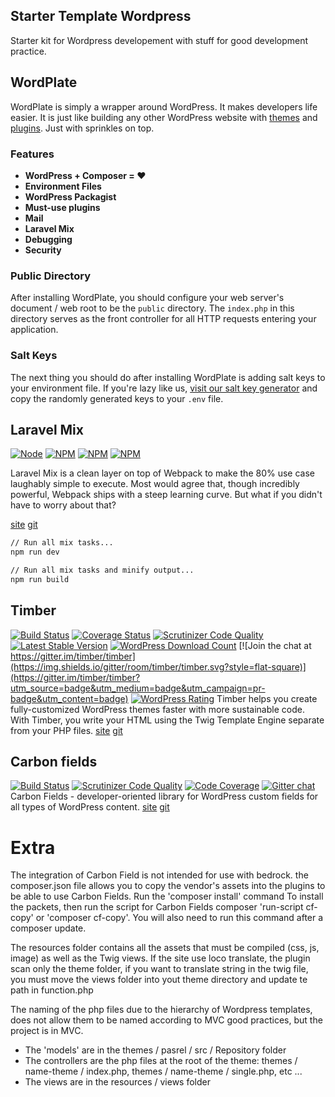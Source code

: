## Starter Template Wordpress
Starter kit for Wordpress developement with stuff for good development practice.

## WordPlate

WordPlate is simply a wrapper around WordPress. It makes developers life easier. It is just like building any other WordPress website with [themes](https://developer.wordpress.org/themes) and [plugins](https://developer.wordpress.org/plugins). Just with sprinkles on top.

### Features

- **WordPress + Composer = ♥️**
- **Environment Files**
- **WordPress Packagist**
- **Must-use plugins**
- **Mail**
- **Laravel Mix**
- **Debugging**
- **Security**

### Public Directory

After installing WordPlate, you should configure your web server's document / web root to be the `public` directory. The `index.php` in this directory serves as the front controller for all HTTP requests entering your application.

### Salt Keys

The next thing you should do after installing WordPlate is adding salt keys to your environment file.
If you're lazy like us, [visit our salt key generator](https://wordplate.github.io/salt) and copy the randomly generated keys to your `.env` file.

## Laravel Mix
<p>
<a href="https://www.npmjs.com/package/laravel-mix"><img src="https://img.shields.io/node/v/laravel-mix.svg" alt="Node"></a>
<a href="https://www.npmjs.com/package/laravel-mix"><img src="https://img.shields.io/npm/v/laravel-mix.svg" alt="NPM"></a>
<a href="https://npmcharts.com/compare/laravel-mix?minimal=true"><img src="https://img.shields.io/npm/dt/laravel-mix.svg" alt="NPM"></a>
<a href="https://www.npmjs.com/package/laravel-mix"><img src="https://img.shields.io/npm/l/laravel-mix.svg" alt="NPM"></a>
</p>
Laravel Mix is a clean layer on top of Webpack to make the 80% use case laughably simple to execute. Most would agree that, though incredibly powerful, Webpack ships with a steep learning curve. But what if you didn't have to worry about that?

[site](https://laravel-mix.com/)
[git](https://github.com/JeffreyWay/laravel-mix)

```sh
// Run all mix tasks...
npm run dev

// Run all mix tasks and minify output...
npm run build
```
## Timber
[![Build Status](https://img.shields.io/travis/timber/timber/master.svg?style=flat-square)](https://travis-ci.com/github/timber/timber)
[![Coverage Status](https://img.shields.io/coveralls/timber/timber.svg?style=flat-square)](https://coveralls.io/github/timber/timber)
[![Scrutinizer Code Quality](https://img.shields.io/scrutinizer/g/timber/timber.svg?style=flat-square)](https://scrutinizer-ci.com/g/timber/timber/?branch=master)
[![Latest Stable Version](https://img.shields.io/packagist/v/timber/timber.svg?style=flat-square)](https://packagist.org/packages/timber/timber)
[![WordPress Download Count](https://img.shields.io/wordpress/plugin/dt/timber-library.svg?style=flat-square)](https://wordpress.org/plugins/timber-library/)
[![Join the chat at https://gitter.im/timber/timber](https://img.shields.io/gitter/room/timber/timber.svg?style=flat-square)](https://gitter.im/timber/timber?utm_source=badge&utm_medium=badge&utm_campaign=pr-badge&utm_content=badge)
[![WordPress Rating](https://img.shields.io/wordpress/plugin/r/timber-library.svg?style=flat-square)](https://wordpress.org/support/plugin/timber-library/reviews/)
Timber helps you create fully-customized WordPress themes faster with more sustainable code. With Timber, you write your HTML using the Twig Template Engine separate from your PHP files.
[site](https://timber.github.io/docs/guides/template-locations/)
[git](https://github.com/timber/timber)


## Carbon fields
[![Build Status](https://travis-ci.org/htmlburger/carbon-fields.svg?branch=master)](https://travis-ci.org/htmlburger/carbon-fields) [![Scrutinizer Code Quality](https://scrutinizer-ci.com/g/htmlburger/carbon-fields/badges/quality-score.png?b=master)](https://scrutinizer-ci.com/g/htmlburger/carbon-fields/?branch=master) [![Code Coverage](https://scrutinizer-ci.com/g/htmlburger/carbon-fields/badges/coverage.png?b=master)](https://scrutinizer-ci.com/g/htmlburger/carbon-fields/?branch=master) [![Gitter chat](https://badges.gitter.im/carbon-fields/Lobby.png)](https://gitter.im/carbon-fields/Lobby)
Carbon Fields - developer-oriented library for WordPress custom fields for all types of WordPress content.
[site](https://carbonfields.net/)
[git](https://github.com/htmlburger/carbon-fields)


# Extra
The integration of Carbon Field is not intended for use with bedrock. the composer.json file allows you to copy the vendor's assets into the plugins to be able to use Carbon Fields.
Run the 'composer install' command To install the packets, then run the script for Carbon Fields
composer 'run-script cf-copy' or 'composer cf-copy'.
You will also need to run this command after a composer update.

The resources folder contains all the assets that must be compiled (css, js, image) as well as the Twig views. If the site use loco translate, the plugin scan only the theme folder, if you want to translate string in the twig file, you must move the views folder into yout theme directory and update te path in function.php

The naming of the php files due to the hierarchy of Wordpress templates, does not allow them to be named according to MVC good practices, but the project is in MVC.
- The 'models' are in the themes / pasrel / src / Repository folder
- The controllers are the php files at the root of the theme: themes / name-theme / index.php, themes / name-theme / single.php, etc ...
- The views are in the resources / views folder
